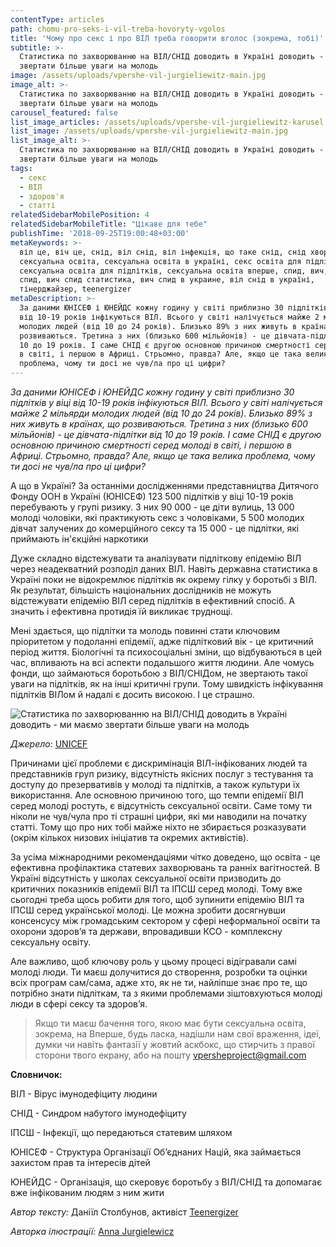```yaml
---
contentType: articles
path: chomu-pro-seks-i-vil-treba-hovoryty-vgolos
title: 'Чому про секс і про ВІЛ треба говорити вголос (зокрема, тобі)'
subtitle: >-
  Статистика по захворюванню на ВІЛ/СНІД доводить в Україні доводить - ми маємо
  звертати більше уваги на молодь
image: /assets/uploads/vpershe-vil-jurgieliewitz-main.jpg
image_alt: >-
  Статистика по захворюванню на ВІЛ/СНІД доводить в Україні доводить - ми маємо
  звертати більше уваги на молодь
carousel_featured: false
list_image_articles: /assets/uploads/vpershe-vil-jurgieliewitz-karusel.jpg
list_image: /assets/uploads/vpershe-vil-jurgieliewitz-main.jpg
list_image_alt: >-
  Статистика по захворюванню на ВІЛ/СНІД доводить в Україні доводить - ми маємо
  звертати більше уваги на молодь
tags:
  - секс
  - ВІЛ
  - здоров'я
  - статті
relatedSidebarMobilePosition: 4
relatedSidebarMobileTitle: "Цікаве для тебе"
publishTime: '2018-09-25T19:00:48+03:00'
metaKeywords: >-
  віл це, віч це, снід, віл снід, віл інфекція, що таке снід, снід хвороба,
  сексуальна освіта, сексуальна освіта в україні, секс освіта для підлітків,
  сексуальна освіта для підлітків, сексуальна освіта вперше, спид, вич, вич
  спид, вич спид статистика, вич спид в украине, віл снід в україні,
  тінерджайзер, teenergizer
metaDescription: >-
  За даними ЮНІСЕФ і ЮНЕЙДС кожну годину у світі приблизно 30 підлітків у віці
  від 10-19 років інфікуються ВІЛ. Всього у світі налічується майже 2 мільярди
  молодих людей (від 10 до 24 років). Близько 89% з них живуть в країнах, що
  розвиваються. Третина з них (близько 600 мільйонів) - це дівчата-підлітки від
  10 до 19 років. І саме СНІД є другою основною причиною смертності серед молоді
  в світі, і першою в Африці. Стрьомно, правда? Але, якщо це така велика
  проблема, чому ти досі не чув/ла про ці цифри?
---
```

_За даними ЮНІСЕФ і ЮНЕЙДС кожну годину у світі приблизно 30 підлітків у віці від 10-19 років інфікуються ВІЛ. Всього у світі налічується майже 2 мільярди молодих людей (від 10 до 24 років). Близько 89% з них живуть в країнах, що розвиваються. Третина з них (близько 600 мільйонів) - це дівчата-підлітки від 10 до 19 років. І саме СНІД є другою основною причиною смертності серед молоді в світі, і першою в Африці. Стрьомно, правда? Але, якщо це така велика проблема, чому ти досі не чув/ла про ці цифри?_

А що в Україні? За останніми дослідженнями представництва Дитячого Фонду ООН в Україні (ЮНІСЕФ) 123 500 підлітків у віці 10-19 років перебувають у групі ризику. З них 90 000 - це діти вулиць, 13 000 молоді чоловіки, які практикують секс з чоловіками, 5 500 молодих дівчат залучених до комерційного сексу та 15 000 - це підлітки, які приймають ін'єкційні наркотики

Дуже складно відстежувати та аналізувати підліткову епідемію ВІЛ через неадекватний розподіл даних ВІЛ. Навіть державна статистика в Україні поки не відокремлює підлітків як окрему гілку у боротьбі з ВІЛ. Як результат, більшість національних дослідників не можуть відстежувати епідемію ВІЛ серед підлітків в ефективний спосіб. А значить і ефективна протидія їй викликає труднощі.

Мені здається, що підлітки та молодь повинні стати ключовим пріоритетом у подоланні епідемії, адже підлітковий вік - це критичний період життя. Біологічні та психосоціальні зміни, що відбуваються в цей час, впливають на всі аспекти подальшого життя людини. Але чомусь фонди, що займаються боротьбою з ВІЛ/СНІДом, не звертають такої уваги на підлітків, як на інші критичні групи. Тому швидкість інфікування підлітків ВІЛом й надалі є досить високою. І це страшно.

![Статистика по захворюванню на ВІЛ/СНІД доводить в Україні доводить - ми маємо звертати більше уваги на молодь](/assets/uploads/vil-unicef-dany.jpg)

_Джерело_: [UNICEF](https://www.unicef.org/ukraine/ukr/activities_11400.htm)

Причинами цієї проблеми є дискримінація ВІЛ-інфікованих людей та представників груп ризику, відсутність якісних послуг з тестування та доступу до презервативів у молоді та підлітків, а також культури їх використання. Але основною причиною того, що темпи епідемії ВІЛ серед молоді ростуть, є відсутність сексуальної освіти. Саме тому ти ніколи не чув/чула про ті страшні цифри, які ми наводили на початку статті. Тому що про них тобі майже ніхто не збирається розказувати (окрім кількох низових ініціатив та окремих активістів).

За усіма міжнародними рекомендаціями чітко доведено, що освіта - це ефективна профілактика статевих захворювань та ранніх вагітностей. В Україні відсутність у школах сексуальної освіти призводить до критичних показників епідемії ВІЛ та ІПСШ серед молоді. Тому вже сьогодні треба щось робити для того, щоб зупинити епідемію ВІЛ та ІПСШ серед української молоді. Це можна зробити досягнувши консенсусу між громадським сектором у сфері неформальної освіти та охорони здоров’я та держави, впровадивши КСО - комплексну сексуальну освіту.

Але важливо, щоб ключову роль у цьому процесі відігравали самі молоді люди. Ти маєш долучитися до створення, розробки та оцінки всіх програм сам/сама, адже хто, як не ти, найліпше знає про те, що потрібно знати підліткам, та з якими проблемами зіштовхуються молоді люди в сфері сексу та здоров’я. 

> Якщо ти маєш бачення того, якою має бути сексуальна освіта, зокрема, на Вперше, будь ласка, надішли нам свої враження, ідеї, думки чи навіть фантазії у жовтий аскбокс, що стирчить з правої сторони твого екрану, або на пошту vpersheproject@gmail.com

**Словничок:**

ВІЛ - Вірус імунодефіциту людини

СНІД - Синдром набутого імунодефіциту

ІПСШ - Інфекції, що передаються статевим шляхом

ЮНІСЕФ - Структура Організації Об’єднаних Націй, яка займається захистом прав та інтересів дітей

ЮНЕЙДС - Організація, що скеровує боротьбу з ВІЛ/СНІД та допомагає вже інфікованим людям з ним жити

_Автор тексту:_ Даніїл Столбунов, активіст [Teenergizer
](http://teenergizer.org/)

_Авторка ілюстрації:_ [Anna Jurgielewicz](https://www.instagram.com/jurdzi/)
